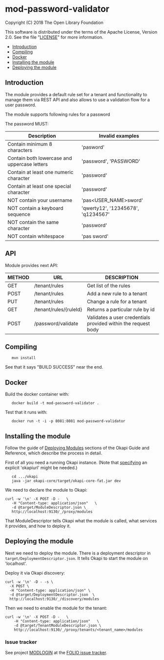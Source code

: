 # mod-password-validator

Copyright (C) 2018 The Open Library Foundation

This software is distributed under the terms of the Apache License,
Version 2.0. See the file "[LICENSE](LICENSE)" for more information.

<!-- ../../okapi/doc/md2toc -l 2 -h 4 README.md -->
* [Introduction](#introduction)
* [Compiling](#compiling)
* [Docker](#docker)
* [Installing the module](#installing-the-module)
* [Deploying the module](#deploying-the-module)

## Introduction

The module provides a default rule set for a tenant and functionality to manage them via REST API and
also allows to use a validation flow for a user password.

 The module supports following rules for a password

  The password MUST:

 |    Description                                 |  Invalid examples                 |
 |------------------------------------------------|-----------------------------------|
 | Contain minimum 8 characters                   | 'pasword'                         |
 | Contain both lowercase and uppercase letters   | 'password', 'PASSWORD'            |
 | Contain at least one numeric character         | 'password'                        |
 | Contain at least one special character         | 'password'                        |
 | NOT contain your username                      | 'pas<USER_NAME>sword'             |
 | NOT contain a keyboard sequence                | 'qwerty12', '12345678', 'q1234567'|
 | NOT contain the same character                 | 'password'                        |
 | NOT contain whitespace                         | 'pas sword'                       |

## API

Module provides next API:

 | METHOD |  URL                          | DESCRIPTION                                                       |
 |--------|-------------------------------|-------------------------------------------------------------------|
 | GET    | /tenant/rules                 | Get list of the rules                                             |
 | POST   | /tenant/rules                 | Add a new rule to a tenant                                        |
 | PUT    | /tenant/rules                 | Change a rule for a tenant                                        |
 | GET    | /tenant/rules/{ruleId}        | Returns a particular rule by id                                   |
 | POST   | /password/validate            | Validates a user credentials provided within the request body     |

## Compiling

```
   mvn install
```

See that it says "BUILD SUCCESS" near the end.

## Docker

Build the docker container with:

```
   docker build -t mod-password-validator .
```

Test that it runs with:

```
   docker run -t -i -p 8081:8081 mod-password-validator
```

## Installing the module

Follow the guide of
[Deploying Modules](https://github.com/folio-org/okapi/blob/master/doc/guide.md#example-1-deploying-and-using-a-simple-module)
sections of the Okapi Guide and Reference, which describe the process in detail.

First of all you need a running Okapi instance.
(Note that [specifying](../README.md#setting-things-up) an explicit 'okapiurl' might be needed.)

```
   cd .../okapi
   java -jar okapi-core/target/okapi-core-fat.jar dev
```

We need to declare the module to Okapi:

```
curl -w '\n' -X POST -D -   \
   -H "Content-type: application/json"   \
   -d @target/ModuleDescriptor.json \
   http://localhost:9130/_/proxy/modules
```

That ModuleDescriptor tells Okapi what the module is called, what services it
provides, and how to deploy it.

## Deploying the module

Next we need to deploy the module. There is a deployment descriptor in
`target/DeploymentDescriptor.json`. It tells Okapi to start the module on 'localhost'.

Deploy it via Okapi discovery:

```
curl -w '\n' -D - -s \
  -X POST \
  -H "Content-type: application/json" \
  -d @target/DeploymentDescriptor.json  \
  http://localhost:9130/_/discovery/modules
```

Then we need to enable the module for the tenant:

```
curl -w '\n' -X POST -D -   \
    -H "Content-type: application/json"   \
    -d @target/TenantModuleDescriptor.json \
    http://localhost:9130/_/proxy/tenants/<tenant_name>/modules
```

### Issue tracker

See project [MODLOGIN](https://issues.folio.org/browse/MODLOGIN)
at the [FOLIO issue tracker](https://dev.folio.org/guidelines/issue-tracker/).
